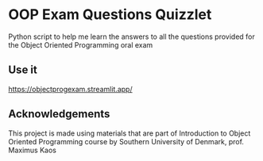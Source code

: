 
# OOP Exam Questions Quizzlet

Python script to help me learn the answers to all the questions provided for the Object Oriented Programming oral exam


## Use it

https://objectprogexam.streamlit.app/
## Acknowledgements

This project is made using materials that are part of Introduction to Object Oriented Programming course by Southern University of Denmark, prof. Maximus Kaos

